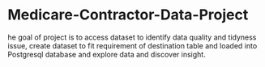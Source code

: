 # Medicare-Contractor-Data-Project
he goal of project is  to access dataset to identify data quality and tidyness issue,  create dataset to fit requirement of destination table and loaded into Postgresql database and explore data and discover insight.

